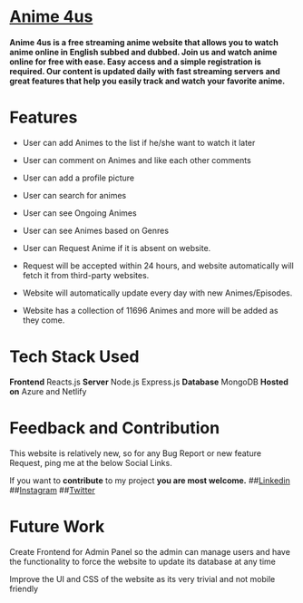 # [Anime 4us](https://anime4us.ml/ "Anime 4us")
#### Anime 4us is a free streaming anime website that allows you to watch anime online in English subbed and dubbed. Join us and watch anime online for free with ease. Easy access and a simple registration is required. Our content is updated daily with fast streaming servers and great features that help you easily track and watch your favorite anime.

# Features
- User can add Animes to the list if he/she want to watch it later

- User can comment on Animes and like each other comments

- User can add a profile picture

- User can search for animes

- User can see Ongoing Animes

- User can see Animes based on Genres

- User can Request Anime if it is absent on website.

- Request will be accepted within 24 hours, and website automatically will fetch it from third-party websites.

- Website will automatically update every day with new Animes/Episodes.

- Website has a collection of 11696 Animes and more will be added as they come.



# Tech Stack Used
**Frontend** Reacts.js
**Server** Node.js Express.js
**Database** MongoDB
**Hosted on** Azure and Netlify

# Feedback and Contribution
This website is relatively new, so for any Bug Report or new feature Request, ping me at the below Social Links.

If you want to **contribute** to my project **you are most welcome.**
##[Linkedin](https://www.linkedin.com/in/rishabh-sagar-b89122157/ ) 
##[Instagram](https://www.instagram.com/sagar.rish/ ) 
##[Twitter](https://twitter.com/rishabh_sagar_)

# Future Work

Create Frontend for Admin Panel so the admin can manage users and have the functionality to force the website to update its database at any time 

Improve the UI and CSS of the website as its very trivial and not mobile friendly




